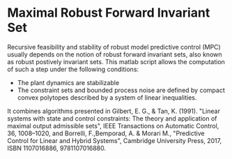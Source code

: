 # Maximal Robust Forward Invariant Set

Recursive feasibility and stability of robust model predictive control (MPC) usually depends on the notion of robust forward invariant sets, also known as robust postively invariant sets. This matlab script allows the computation of such a step under the following conditions:

- The plant dynamics are stabilizable
- The constraint sets and bounded process noise are defined by compact convex polytopes described by a system of linear inequalities.

It combines algorithms presented in Gilbert, E. G., & Tan, K. (1991). "Linear systems with state and control constraints: The theory and 
application of maximal output admissible sets", IEEE Transactions on Automatic Control, 36, 1008–1020, and Borrelli, F.,Bemporad, A. & Morari M., "Predictive Control for Linear and Hybrid Systems", Cambridge University Press, 2017, ISBN 1107016886, 9781107016880.
